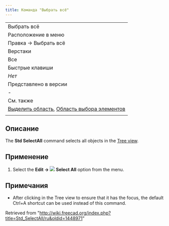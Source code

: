 ```yaml
---
title: Команда "Выбрать всё"
---
```

|  |
| --- |
| Выбрать всё |
| Расположение в меню |
| Правка → Выбрать всё |
| Верстаки |
| Все |
| Быстрые клавиши |
| *Нет* |
| Представлено в версии |
| - |
| См. также |
| [Выделить область](/Std_BoxSelection/ru "Std BoxSelection/ru"), [Область выбора элементов](/Std_BoxElementSelection/ru "Std BoxElementSelection/ru") |
|  |

## Описание

The **Std SelectAll** command selects all objects in the [Tree view](/Tree_view "Tree view").

## Применение

1. Select the **Edit → ![](/images/Std_SelectAll.svg) Select All** option from the menu.

## Примечания

* After clicking in the Tree view to ensure that it has the focus, the default Ctrl+A shortcut can be used instead of this command.

Retrieved from "<http://wiki.freecad.org/index.php?title=Std_SelectAll/ru&oldid=1448971>"